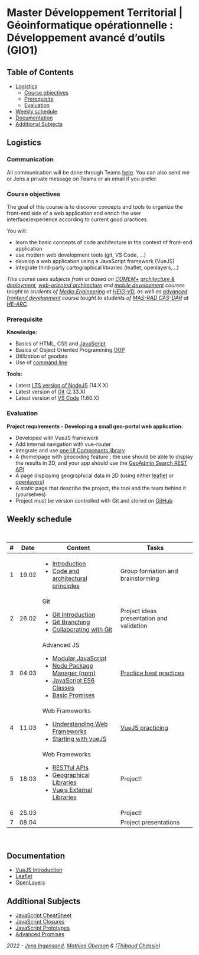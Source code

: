 # Master Développement Territorial | Géoinformatique opérationnelle : Développement avancé d’outils (GIO1)

## Table of Contents

<!-- START doctoc generated TOC please keep comment here to allow auto update -->
<!-- DON'T EDIT THIS SECTION, INSTEAD RE-RUN doctoc TO UPDATE -->


- [Logistics](#logistics)
  - [Course objectives](#course-objectives)
  - [Prerequisite](#prerequisite)
  - [Evaluation](#evaluation)
- [Weekly schedule](#weekly-schedule)
- [Documentation](#documentation)
- [Additional Subjects](#additional-subjects)

<!-- END doctoc generated TOC please keep comment here to allow auto update -->

## Logistics

### Communication

All communication will be done through Teams [here](https://teams.microsoft.com/l/team/19%3AIeFWjAZMGUF8rIc30XKlW05HiCMpqEPlCEIfiVZe9EY1%40thread.tacv2/conversations?groupId=e9b6a83e-27c7-4e53-8a3c-4b3ba0a4c879&tenantId=a372f724-c0b2-4ea0-abfb-0eb8c6f84e40). You can also send me or Jens a private message on Teams or an email if you prefer.

### Course objectives

The goal of this course is to discover concepts and tools to organize the front-end side of a web application and enrich the user interface/experience according to current good practices.

You will:

- learn the basic concepts of code architecture in the context of front-end application
- use modern web development tools (git, VS Code, ...)
- develop a web application using a JavaScript framework (VueJS)
- integrate third-party cartographical libraries (leaflet, openlayers,...)

_This course uses subjects from or based on [COMEM+][comem] [architecture & deployment][comem-archidep], [web-oriented architecture][comem-archioweb] and [mobile development][comem-devmobil] courses taught to students of [Media Engineering][im] at [HEIG-VD][heig], as well as [advanced frontend development][dfa] course taught to students of [MAS-RAD CAS-DAR][masrad-casdar] at [HE-ARC][he-arc]._

### Prerequisite

**Knowledge:**

- Basics of HTML, CSS and [JavaScript][js-bas]
- Basics of Object Oriented Programming [OOP][oop]
- Utilization of geodata
- Use of [command line][cli]

**Tools:**

- Latest [LTS version of NodeJS][node] (14.X.X)
- Latest version of [Git][git-install] (2.33.X)
- Latest version of [VS Code][vs-code] (1.60.X)

### Evaluation

**Project requirements - Developing a small geo-portal web application:**

- Developed with VueJS framework
- Add internal navigation with vue-router
- Integrate and use [one UI Componants library][vue-ui-lib]
- A (home)page with geocoding feature ; the use should be able to display the results in 2D, and your app should use the [GeoAdmin Search REST API][geo-admin-search]
- A page displaying geographical data in 2D (using either [leaflet][leaflet] or [openlayers][openlayers])
- A static page that describe the project, the tool and the team behind it (yourselves)
- Project must be version controlled with Git and stored on [GitHub][github]

## Weekly schedule

<br>
<table>
  <thead>
    <tr>
      <th>#</th>
      <th>Date</th>
      <th>Content</th>
      <th>Tasks</th>
    </tr>
  </thead>
  <tbody>
    <tr>
      <td>1</td><td>19.02</td>
      <td><ul>
          <li><a href="./subjects/introduction">Introduction</a></li>
          <li><a href="./subjects/basic-principles">Code and architectural principles</a></li>
      </ul></td>
      <td>Group formation and brainstorming</td>
    </tr>
    <tr>
      <td>2</td><td>26.02</td>
      <td>
      Git<ul>
          <li><a href="https://mediacomem.github.io/comem-archidep/2019-2020/subjects/git/?home=https://heig-mdt-gio1.github.io/material/latest/">Git Introduction</a></li>
          <li><a href="https://mediacomem.github.io/comem-archidep/2019-2020/subjects/git-branching/?home=https://heig-mdt-gio1.github.io/material/latest/">Git Branching</a></li>
          <li><a href="https://mediacomem.github.io/comem-archidep/2019-2020/subjects/git-collaborating/?home=https://heig-mdt-gio1.github.io/material/latest/">Collaborating with Git</a></li>
      </ul></td>
      <td>Project ideas presentation and validation</td>
    </tr>
    <tr>
      <td>3</td><td>04.03</td>
      <td>Advanced JS<ul>
          <li><a href="https://mediacomem.github.io/comem-devmobil/latest/subjects/js-modules/?home=https://heig-mdt-gio1.github.io/material/latest/">Modular JavaScript</a></li>
          <li><a href="https://mediacomem.github.io/comem-archioweb/2019-2020/subjects/npm/?home=https://heig-mdt-gio1.github.io/material/latest/">Node Package Manager (npm)</a></li>
          <li><a href="https://mediacomem.github.io/comem-devmobil/latest/subjects/js-classes/?home=https://heig-mdt-gio1.github.io/material/latest/">JavaScript ES6 Classes</a></li>
          <li><a href="https://mediacomem.github.io/comem-devmobil/latest/subjects/js-promises-basics/?home=https://heig-mdt-gio1.github.io/material/latest/">Basic Promises</a></li>
      </ul></td>
      <td><a href="https://github.com/Tazaf/mdt-gio1-practice/">Practice best practices</a></td>
    </tr>
    <tr>
      <td>4</td><td>11.03</td>
      <td>Web Frameworks<ul>
          <li><a href="./subjects/web-frameworks">Understanding Web Frameworks</a></li>
          <li><a href="./subjects/vuejs">Starting with vueJS</a></li>
      </ul></td>
      <td><a href="https://github.com/Tazaf/mdt-gio1-vue-seed">VueJS practicing</a></td>
    </tr>
    <tr>
      <td>5</td><td>18.03</td>
      <td>Web Frameworks<ul>
          <li><a href="https://mediacomem.github.io/comem-archioweb/latest/subjects/rest/?home=https://heig-mdt-gio1.github.io/material/latest/">RESTful APIs</a></li>
          <li><a href="./subjects/geolibs">Geographical Libraries</a></li>
          <li><a href="./subjects/vue-external-libraries">Vuejs External Libraries</a></li>
      </ul></td>
      <td>Project!</td>
    </tr>
    <tr>
      <td>6</td><td>25.03</td>
      <td></td>
      <td>Project!</td>
    </tr>
    <tr>
      <td>7</td><td>08.04</td>
      <td></td>
      <td>Project presentations</td>
    </tr>
  </tbody>
</table>
<br>

## Documentation

- [VueJS Introduction][vue-intro]
- [Leaflet][leaflet]
- [OpenLayers][openlayers]

## Additional Subjects

- [JavaScript CheatSheet][js-cheat]
- [JavaScript Closures][js-clos]
- [JavaScript Prototypes][js-prot]
- [Advanced Promises][js-prom]

_2022 - [Jens Ingensand](mailto:jens.ingensand@heig-vd.ch), [Mathias Oberson](mailto:mathias.oberson@heig-vd.ch) & ([Thibaud Chassin](thibaud.chassin@heig-vd.ch))_

[cli]: https://mediacomem.github.io/comem-archidep/latest/subjects/cli/?home=https://tazaf.github.io/heig-mdt-gio1/latest/
[dfa]: https://mediacomem.github.io/comem-masrad-dfa/latest/
[heig]: http://www.heig-vd.ch
[im]: https://heig-vd.ch/formations/bachelor/filieres/ingenierie-des-medias
[comem]: http://www.heig-vd.ch/comem
[comem-archioweb]: https://mediacomem.github.io/comem-archioweb/latest/
[comem-archidep]: https://mediacomem.github.io/comem-archidep/latest/
[comem-devmobil]: https://mediacomem.github.io/comem-devmobil/latest/
[masrad-casdar]: https://www.he-arc.ch/ingenierie/mas-rad-cas-dar
[he-arc]: https://www.he-arc.ch/
[node]: https://nodejs.org/en/
[git-install]: https://git-scm.com/book/en/v2/Getting-Started-Installing-Git
[vs-code]: https://code.visualstudio.com/
[js-bas]: https://mediacomem.github.io/comem-masrad-dfa/latest/subjects/js/?home=https://tazaf.github.io/heig-mdt-gio1/latest/
[git]: https://mediacomem.github.io/comem-archidep/2019-2020/subjects/git/?home=https://tazaf.github.io/heig-mdt-gio1/latest/
[git-branching]: https://mediacomem.github.io/comem-archidep/2019-2020/subjects/git-branching/?home=https://tazaf.github.io/heig-mdt-gio1/latest/
[git-collab]: https://mediacomem.github.io/comem-archidep/2019-2020/subjects/git-collaborating/?home=https://tazaf.github.io/heig-mdt-gio1/latest/
[js-modules]: https://mediacomem.github.io/comem-devmobil/latest/subjects/js-modules/?home=https://tazaf.github.io/heig-mdt-gio1/latest/
[rest]: https://mediacomem.github.io/comem-archioweb/latest/subjects/rest/?home=https://tazaf.github.io/heig-mdt-gio1/latest/
[js-prom-basic]: https://mediacomem.github.io/comem-devmobil/latest/subjects/js-promises-basics/?home=https://tazaf.github.io/heig-mdt-gio1/latest/
[npm]: https://mediacomem.github.io/comem-archioweb/2019-2020/subjects/npm/?home=https://tazaf.github.io/heig-mdt-gio1/latest/
[vue-intro]: https://vuejs.org/v2/guide/
[leaflet]: https://leafletjs.com/reference-1.7.1.html
[openlayers]: https://openlayers.org/en/latest/doc/
[cesium]: https://cesium.com/docs/cesiumjs-ref-doc/
[js-clos]: https://mediacomem.github.io/comem-devmobil/latest/subjects/js-closures/?home=https://tazaf.github.io/heig-mdt-gio1/latest/
[js-prot]: https://mediacomem.github.io/comem-devmobil/latest/subjects/js-prototypes/?home=https://tazaf.github.io/heig-mdt-gio1/latest/
[js-prom]: https://mediacomem.github.io/comem-devmobil/latest/subjects/js-promises/?home=https://tazaf.github.io/heig-mdt-gio1/latest/
[vue-ui-lib]: https://github.com/vuejs/awesome-vue#responsive
[github]: https://github.com
[js-classes]: https://mediacomem.github.io/comem-devmobil/latest/subjects/js-classes/?home=https://tazaf.github.io/heig-mdt-gio1/latest/
[basic-principles]: ./subjects/basic-principles
[oop]: https://www.datacamp.com/community/tutorials/python-oop-tutorial
[intro]: ./subjects/introduction
[write-functions]: https://hackernoon.com/dont-be-that-guy-write-better-functions-f5423aa01c1f
[design-patterns]: https://fr.wikipedia.org/wiki/Patron_de_conception
[practice]: https://github.com/Tazaf/mdt-gio1-practice/
[js-cheat]: https://www.codecademy.com/learn/introduction-to-javascript/modules/learn-javascript-introduction/cheatsheet
[web-frameworks]: ./subjects/web-frameworks
[vue-intro-course]: ./subjects/vuejs
[geo-libs]: ./subjects/geolibs
[vue-ext-lib-course]: ./subjects/vue-external-libraries
[geo-admin-search]: https://api3.geo.admin.ch/services/sdiservices.html
[vue-seed]: https://github.com/Tazaf/mdt-gio1-vue-seed
